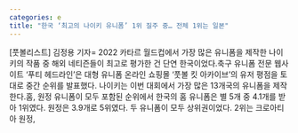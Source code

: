 ```yaml
---
categories: e
title: "한국 ‘최고의 나이키 유니폼’ 1위 질주 중… 전체 1위는 일본"
---
```

[풋볼리스트] 김정용 기자= 2022 카타르 월드컵에서 가장 많은 유니폼을 제작한 나이키의 작품 중 해외 네티즌들이 최고로 평가한 건 단연 한국이었다.축구 유니폼 전문 웹사이트 ‘푸티 헤드라인’은 대형 유니폼 온라인 쇼핑몰 ‘풋볼 킷 아카이브’의 유저 평점을 토대로 중간 순위를 발표했다. 나이키는 이번 대회에서 가장 많은 13개국의 유니폼을 제작한다.홈, 원정 유니폼이 모두 포함된 순위에서 한국의 홈 유니폼은 별 5개 중 4.1개를 받아 1위였다. 원정은 3.9개로 5위였다. 두 유니폼이 모두 상위권이었다. 2위는 크로아티아 원정,
